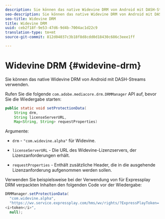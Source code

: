 ```yaml
---
description: Sie können das native Widevine DRM von Android mit DASH-Streams verwenden.
seo-description: Sie können das native Widevine DRM von Android mit DASH-Streams verwenden.
seo-title: Widevine DRM
title: Widevine DRM
uuid: ceb2f18f-9e53-47d6-9d4b-7004ac1d22c9
translation-type: tm+mt
source-git-commit: 812d04037c3b18f8d8cdd0d18430c686c3eee1ff

---
```



# Widevine DRM {#widevine-drm}

Sie können das native Widevine DRM von Android mit DASH-Streams verwenden.

Rufen Sie die folgende `com.adobe.mediacore.drm.DRMManager` API auf, bevor Sie die Wiedergabe starten:

```java
public static void setProtectionData( 
    String drm,  
    String licenseServerURL,   
    Map<String, String> requestProperties)
```

Argumente:

* `drm` - `"com.widevine.alpha"` für Widevine.

* `licenseServerURL` - Die URL des Widevine-Lizenzservers, der Lizenzanforderungen erhält.
* `requestProperties` - Enthält zusätzliche Header, die in die ausgehende Lizenzanforderung aufgenommen werden sollen.

Verwenden Sie beispielsweise bei der Verwendung von für Expressplay DRM verpackten Inhalten den folgenden Code vor der Wiedergabe:

```java
DRMManager.setProtectionData( 
  "com.widevine.alpha",  
  "https://wv.service.expressplay.com/hms/wv/rights/?ExpressPlayToken= 
<i>token</i>",  
  null); 
```

